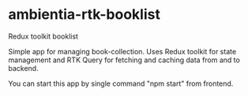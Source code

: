 # ambientia-rtk-booklist
Redux toolkit booklist

Simple app for managing book-collection. Uses Redux toolkit for state management and RTK Query for fetching and caching data from and to backend.

You can start this app by single command "npm start" from frontend.
